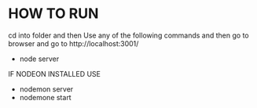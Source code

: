 # HOW TO RUN
cd into folder and then
Use any of the following commands and then go to browser and go to http://localhost:3001/

* node server

IF NODEON INSTALLED USE 
* nodemon server 
* nodemone start
